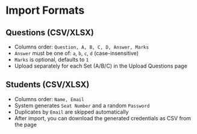 # Import Formats

## Questions (CSV/XLSX)
- Columns order: `Question, A, B, C, D, Answer, Marks`
- `Answer` must be one of: `a`, `b`, `c`, `d` (case-insensitive)
- `Marks` is optional, defaults to `1`
- Upload separately for each Set (A/B/C) in the Upload Questions page

## Students (CSV/XLSX)
- Columns order: `Name, Email`
- System generates `Seat Number` and a random `Password`
- Duplicates by `Email` are skipped automatically
- After import, you can download the generated credentials as CSV from the page